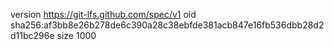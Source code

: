 version https://git-lfs.github.com/spec/v1
oid sha256:af3bb8e26b278de6c390a28c38ebfde381acb847e16fb536dbb28d2d11bc296e
size 1000
